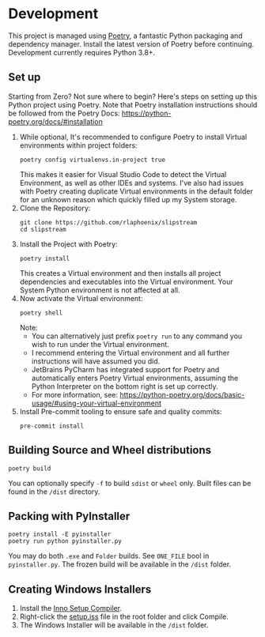 # Development

This project is managed using [Poetry](https://python-poetry.org), a fantastic Python packaging and dependency manager.
Install the latest version of Poetry before continuing. Development currently requires Python 3.8+.

## Set up

Starting from Zero? Not sure where to begin? Here's steps on setting up this Python project using Poetry. Note that
Poetry installation instructions should be followed from the Poetry Docs: https://python-poetry.org/docs/#installation

1. While optional, It's recommended to configure Poetry to install Virtual environments within project folders:
    ```shell
    poetry config virtualenvs.in-project true
    ```
    This makes it easier for Visual Studio Code to detect the Virtual Environment, as well as other IDEs and systems.
    I've also had issues with Poetry creating duplicate Virtual environments in the default folder for an unknown
    reason which quickly filled up my System storage.
2. Clone the Repository:
    ```shell
    git clone https://github.com/rlaphoenix/slipstream
    cd slipstream
    ```
3. Install the Project with Poetry:
    ```shell
    poetry install
    ```
    This creates a Virtual environment and then installs all project dependencies and executables into the Virtual
    environment. Your System Python environment is not affected at all.
4. Now activate the Virtual environment:
    ```shell
    poetry shell
    ```
    Note:
    - You can alternatively just prefix `poetry run` to any command you wish to run under the Virtual environment.
    - I recommend entering the Virtual environment and all further instructions will have assumed you did.
    - JetBrains PyCharm has integrated support for Poetry and automatically enters Poetry Virtual environments, assuming
      the Python Interpreter on the bottom right is set up correctly.
    - For more information, see: https://python-poetry.org/docs/basic-usage/#using-your-virtual-environment
5. Install Pre-commit tooling to ensure safe and quality commits:
    ```shell
    pre-commit install
    ```

## Building Source and Wheel distributions

    poetry build

You can optionally specify `-f` to build `sdist` or `wheel` only.
Built files can be found in the `/dist` directory.

## Packing with PyInstaller

    poetry install -E pyinstaller
    poetry run python pyinstaller.py

You may do both `.exe` and `Folder` builds. See `ONE_FILE` bool in `pyinstaller.py`.
The frozen build will be available in the `/dist` folder.

## Creating Windows Installers

1. Install the [Inno Setup Compiler](https://jrsoftware.org/isdl.php).
2. Right-click the [setup.iss](setup.iss) file in the root folder and click Compile.
3. The Windows Installer will be available in the `/dist` folder.
